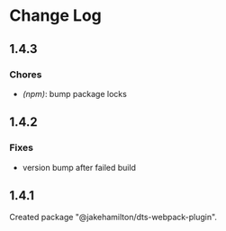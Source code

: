 # Change Log

## 1.4.3

### Chores

- _(npm)_: bump package locks


## 1.4.2

### Fixes

- version bump after failed build


## 1.4.1

Created package "@jakehamilton/dts-webpack-plugin".

